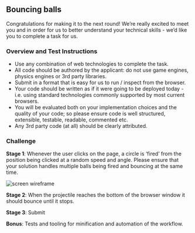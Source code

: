 ## Bouncing balls

Congratulations for making it to the next round! We’re really excited to meet you and in order for us to better understand your technical skills - we’d like you to complete a task for us.

### Overview and Test Instructions

* Use any combination of web technologies to complete the task.
* All code should be authored by the applicant: do not use game engines, physics engines or 3rd party libraries.
* Submit in a format that is easy for us to run / inspect from the browser.
* Your code should be written as if it were going to be deployed today - i.e. using standard technologies commonly supported by most current browsers.
* You will be evaluated both on your implementation choices and the quality of your code; so please ensure code is well structured, extensible, testable, readable, commented etc.
* Any 3rd party code (at all) should be clearly attributed.

### Challenge
**Stage 1**: Whenever the user clicks on the page, a circle is ‘fired’ from the position being clicked at a random speed and angle. Please ensure that your solution handles multiple balls being fired and bouncing at the same time.

![screen wireframe](https://i.imgur.com/zOeC5Kn.png)

**Stage 2**: When the projectile reaches the bottom of the browser window it should bounce until it stops.

**Stage 3**: Submit

**Bonus**: Tests and tooling for minification and automation of the workflow.
